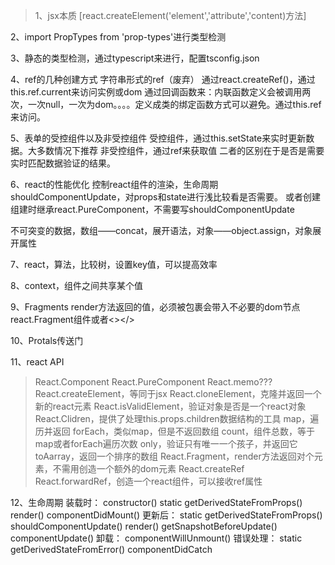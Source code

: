 > 1、jsx本质
  [react.createElement('element','attribute','content)方法]

2、import PropTypes from 'prop-types'进行类型检测

3、静态的类型检测，通过typescript来进行，配置tsconfig.json

4、ref的几种创建方式
  字符串形式的ref（废弃）
  通过react.createRef()，通过this.ref.current来访问实例或dom
  通过回调函数来：内联函数定义会被调用两次，一次null，一次为dom。。。。定义成类的绑定函数方式可以避免。通过this.ref来访问。

5、表单的受控组件以及非受控组件
  受控组件，通过this.setState来实时更新数据。大多数情况下推荐
  非受控组件，通过ref来获取值
  二者的区别在于是否是需要实时匹配数据验证的结果。

6、react的性能优化
  控制react组件的渲染，生命周期shouldComponentUpdate，对props和state进行浅比较看是否需要。
  或者创建组建时继承react.PureComponent，不需要写shouldComponentUpdate

  不可突变的数据，数组——concat，展开语法，对象——object.assign，对象展开属性

7、react，算法，比较树，设置key值，可以提高效率

8、context，组件之间共享某个值

9、Fragments
  render方法返回的值，必须被包裹会带入不必要的dom节点
  react.Fragment组件或者<></>

10、Protals传送门

11、react API
  > React.Component
  > React.PureComponent
  > React.memo???
  > React.createElement，等同于jsx
  > React.cloneElement，克隆并返回一个新的react元素
  > React.isValidElement，验证对象是否是一个react对象
  > React.Clidren，提供了处理this.props.children数据结构的工具
    map，遍历并返回
    forEach，类似map，但是不返回数组
    count，组件总数，等于map或者forEach遍历次数
    only，验证只有唯一一个孩子，并返回它
    toAarray，返回一个排序的数组
  > React.Fragment，render方法返回对个元素，不需用创造一个额外的dom元素
  > React.createRef
  > React.forwardRef，创造一个react组件，可以接收ref属性

12、生命周期
  装载时：
    constructor()
    static getDerivedStateFromProps()
    render()
    componentDidMount()
  更新后：
    static getDerivedStateFromProps()
    shouldComponentUpdate()
    render()
    getSnapshotBeforeUpdate()
    componentUpdate()
  卸载：
    componentWillUnmount()
  错误处理：
  static getDerivedStateFromError()
  componentDidCatch
